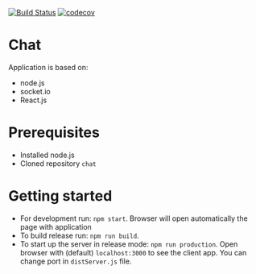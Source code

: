[![Build Status](https://travis-ci.com/matrap/chat.svg?branch=master)](https://travis-ci.com/matrap/chat)
[![codecov](https://codecov.io/gh/matrap/chat/branch/master/graph/badge.svg)](https://codecov.io/gh/matrap/chat)
# Chat
Application is based on:
- node.js 
- socket.io
- React.js

# Prerequisites
- Installed node.js
- Cloned repository `chat`

# Getting started
- For development run: `npm start`. Browser will open automatically the page with application
- To build release run: `npm run build`. 
- To start up the server in release mode: `npm run production`. Open browser with (default) `localhost:3000` to see the client app. You can change port in `distServer.js` file.
